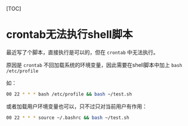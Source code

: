 [TOC]

# crontab无法执行shell脚本

最近写了个脚本，直接执行是可以的，但在 `crontab` 中无法执行。

原因是 `crontab` 不回加载系统的环境变量，因此需要在shell脚本中加上 `bash /etc/profile` 

如：

```bash
00 22 * * * bash /etc/profile && bash ~/test.sh
```

或者加载用户环境变量也可以，只不过只对当前用户有作用：

```bash
00 22 * * * source ~/.bashrc && bash ~/test.sh
```

